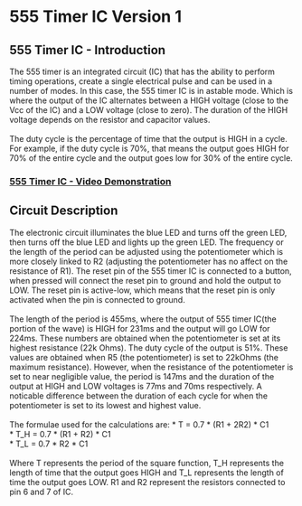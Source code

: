 # 555 Timer IC Version 1

<h2>555 Timer IC - Introduction</h2>
The 555 timer is an integrated circuit (IC) that has the ability to perform timing operations, create a single electrical pulse and can be used in a number of modes. In this case, the 555 timer IC is in astable mode. Which is where the output of the IC alternates between a HIGH voltage (close to the Vcc of the IC) and a LOW voltage (close to zero). The duration of the HIGH voltage depends on the resistor and capacitor values.
<br />
<br />
The duty cycle is the percentage of time that the output is HIGH in a cycle. For example, if the duty cycle is 70%, that means the output goes HIGH for 70% of the entire cycle and the output goes low for 30% of the entire cycle.


 ### [555 Timer IC - Video Demonstration](https://drive.google.com/file/d/1qtJKtbxpB-tIAMOESbsBYi-Mht5HvbB3/view?usp=sharing)

<h2>Circuit Description</h2>
The electronic circuit illuminates the blue LED and turns off the green LED, then turns off the blue LED and lights up the green LED. The frequency or the length of the period can be adjusted using the potentiometer which is more closely linked to R2 (adjusting the potentiometer has no affect on the resistance of R1). The reset pin of the 555 timer IC is connected to a button, when pressed will connect the reset pin to ground and hold the output to LOW. The reset pin is active-low, which means that the reset pin is only activated when the pin is connected to ground.
<br />
<br />
The length of the period is 455ms, where the output of 555 timer IC(the portion of the wave) is HIGH for 231ms and the output will go LOW for 224ms. These numbers are obtained when the potentiometer is set at its highest resistance (22k Ohms). The duty cycle of the output is 51%. These values are obtained when R5 (the potentiometer) is set to 22kOhms (the maximum resistance). However, when the resistance of the potentiometer is set to near negligible value, the period is 147ms and the duration of the output at HIGH and LOW voltages is 77ms and 70ms respectively. A noticable difference between the duration of each cycle for when the potentiometer is set to its lowest and highest value.
<br />
<br />
The formulae used for the calculations are:
* T = 0.7 * (R1 + 2R2) * C1
<br />
* T_H = 0.7 * (R1 + R2) * C1
<br />
* T_L = 0.7 * R2 * C1
<br />
<br />
Where T represents the period of the square function, T_H represents the length of time that the output goes HIGH and T_L represents the length of time the output goes LOW. R1 and R2 represent the resistors connected to pin 6 and 7 of IC.

